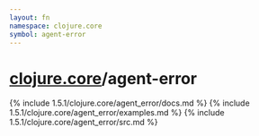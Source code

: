 ```yaml
---
layout: fn
namespace: clojure.core
symbol: agent-error
---
```


# [clojure.core](../)/agent-error

{% include 1.5.1/clojure.core/agent_error/docs.md %}
{% include 1.5.1/clojure.core/agent_error/examples.md %}
{% include 1.5.1/clojure.core/agent_error/src.md %}

